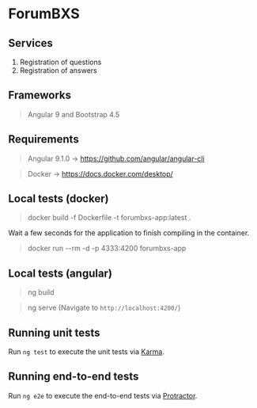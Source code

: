 # ForumBXS

## Services
1. Registration of questions
2. Registration of answers

## Frameworks
> Angular 9 and Bootstrap 4.5

## Requirements

> Angular 9.1.0 -> https://github.com/angular/angular-cli

> Docker -> https://docs.docker.com/desktop/

## Local tests (docker)

> docker build -f Dockerfile -t forumbxs-app:latest .

Wait a few seconds for the application to finish compiling in the container.

> docker run --rm -d -p 4333:4200 forumbxs-app

## Local tests (angular)

> ng build

> ng serve (Navigate to `http://localhost:4200/`)

## Running unit tests

Run `ng test` to execute the unit tests via [Karma](https://karma-runner.github.io).

## Running end-to-end tests

Run `ng e2e` to execute the end-to-end tests via [Protractor](http://www.protractortest.org/).
